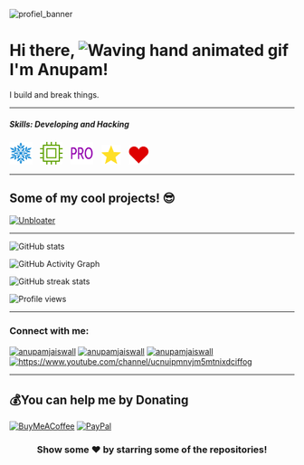![profiel_banner](https://media-exp1.licdn.com/dms/image/C5616AQHy1qxUK3QG1g/profile-displaybackgroundimage-shrink_200_800/0/1612724701747?e=2147483647&v=beta&t=bg_q_NdPHIPE_UzqX5gAQBkw7HWHGakJ8Fu9jRX5sHs)
<h1>
    Hi there,
    <img src="https://raw.githubusercontent.com/nixin72/nixin72/master/wave.gif"
         alt="Waving hand animated gif"
         height="45"
         width="45" />
    I'm Anupam!
</h1>
<p>I build and break things.</p>

---
##### Skills: Developing and Hacking
<a href='https://archiveprogram.github.com/'><img src='https://raw.githubusercontent.com/acervenky/animated-github-badges/master/assets/acbadge.gif' width='40' height='40'></a> <a href='https://docs.github.com/en/developers'><img src='https://raw.githubusercontent.com/acervenky/animated-github-badges/master/assets/devbadge.gif' width='40' height='40'></a> <a href='https://github.com/pricing'><img src='https://raw.githubusercontent.com/acervenky/animated-github-badges/master/assets/pro.gif' width='40' height='40'></a> <a href='https://stars.github.com/'><img src='https://raw.githubusercontent.com/acervenky/animated-github-badges/master/assets/starbadge.gif' width='35' height='35'></a> <a href='https://docs.github.com/en/github/supporting-the-open-source-community-with-github-sponsors'><img src='https://raw.githubusercontent.com/acervenky/animated-github-badges/master/assets/sponsorbadge.gif' width='35' height='35'></a>

---
## Some of my cool projects! 😎

[<img alt="Unbloater" width="400px" src="https://github.com/anupamjaiswall/Unbloater/raw/main/media/3-and-4.gif" />](https://github.com/anupamjaiswall/Unbloater)
<!--
[<img src='https://cdn.jsdelivr.net/npm/simple-icons@3.0.1/icons/github.svg' alt='github' height='40'>](https://github.com/anupamjaiswall)  [<img src='https://cdn.jsdelivr.net/npm/simple-icons@3.0.1/icons/linkedin.svg' alt='linkedin' height='40'>](https://www.linkedin.com/in/anupamjaiswall/)  [<img src='https://cdn.jsdelivr.net/npm/simple-icons@3.0.1/icons/instagram.svg' alt='instagram' height='40'>](https://www.instagram.com/anupamjaiswall/)  [<img src='https://cdn.jsdelivr.net/npm/simple-icons@3.0.1/icons/twitter.svg' alt='twitter' height='40'>](https://twitter.com/anupamjaiswall)
-->

---
![GitHub stats](https://github-readme-stats.vercel.app/api?username=anupamjaiswall&show_icons=true)

![GitHub Activity Graph](https://activity-graph.herokuapp.com/graph?username=anupamjaiswall)

![GitHub streak stats](https://github-readme-streak-stats.herokuapp.com/?user=anupamjaiswall)

![Profile views](https://gpvc.arturio.dev/anupamjaiswall)

---
<h3 align="left">Connect with me:</h3>
<p align="left">
<a href="https://twitter.com/anupamjaiswall" target="blank"><img align="center" src="https://raw.githubusercontent.com/rahuldkjain/github-profile-readme-generator/master/src/images/icons/Social/twitter.svg" alt="anupamjaiswall" height="30" width="40" /></a>
<a href="https://linkedin.com/in/anupamjaiswall" target="blank"><img align="center" src="https://raw.githubusercontent.com/rahuldkjain/github-profile-readme-generator/master/src/images/icons/Social/linked-in-alt.svg" alt="anupamjaiswall" height="30" width="40" /></a>
<a href="https://instagram.com/anupamjaiswall" target="blank"><img align="center" src="https://raw.githubusercontent.com/rahuldkjain/github-profile-readme-generator/master/src/images/icons/Social/instagram.svg" alt="anupamjaiswall" height="30" width="40" /></a>
<a href="https://www.youtube.com/c/https://www.youtube.com/channel/ucnuipmnvjm5mtnixdciffog" target="blank"><img align="center" src="https://raw.githubusercontent.com/rahuldkjain/github-profile-readme-generator/master/src/images/icons/Social/youtube.svg" alt="https://www.youtube.com/channel/ucnuipmnvjm5mtnixdciffog" height="30" width="40" /></a>
</p>

---
  ## 💰You can help me by Donating
  [![BuyMeACoffee](https://img.shields.io/badge/Buy%20Me%20a%20Coffee-ffdd00?style=for-the-badge&logo=buy-me-a-coffee&logoColor=black)](https://buymeacoffee.com/anupamjaiswall) [![PayPal](https://img.shields.io/badge/PayPal-00457C?style=for-the-badge&logo=paypal&logoColor=white)](https://paypal.me/jaiswalanupam)


<div align="center">

### Show some ❤️ by starring some of the repositories!

</div>
